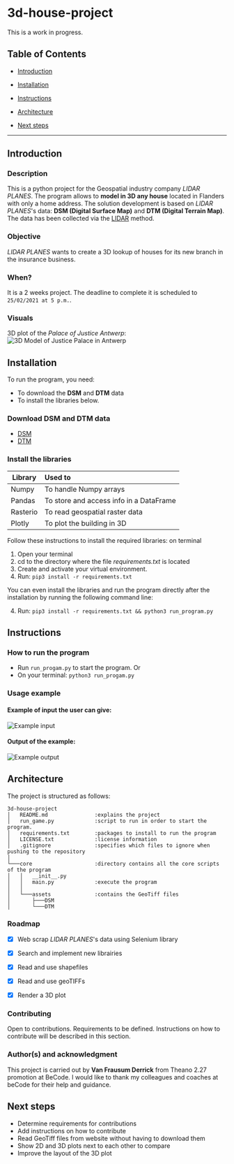# 3d-house-project
This is a work in progress.


## Table of Contents

- [Introduction](#introduction)

- [Installation](#installation)

- [Instructions](#instructions)

- [Architecture](#architecture)

- [Next steps](#next-steps)

---

## Introduction
### Description
This is a python project for the Geospatial industry company *LIDAR PLANES*. 
The program allows to **model in 3D any house** located in Flanders with only a home address.
The solution development is based on *LIDAR PLANES*'s data: **DSM (Digital Surface Map)** and **DTM (Digital Terrain Map)**.
The data has been collected via the [LIDAR](https://en.wikipedia.org/wiki/Lidar) method.

### Objective
*LIDAR PLANES* wants to create a 3D lookup of houses for its new branch in the insurance business.

### When?
It is a 2 weeks project.
The deadline to complete it is scheduled to `25/02/2021 at 5 p.m.`.

### Visuals
3D plot of the *Palace of Justice Antwerp*:
![3D Model of Justice Palace in Antwerp](core/assets/Palace_of_Justice_Antwerp.gif)


## Installation
To run the program, you need:
- To download the **DSM** and **DTM** data
- To install the libraries below.

### Download DSM and DTM data
- [DSM](http://www.geopunt.be/download?container=dhm-vlaanderen-ii-dsm-raster-1m&title=Digitaal%20Hoogtemodel%20Vlaanderen%20II,%20DSM,%20raster,%201m)
- [DTM](http://www.geopunt.be/download?container=dhm-vlaanderen-ii-dtm-raster-1m&title=Digitaal%20Hoogtemodel%20Vlaanderen%20II,%20DTM,%20raster,%201m)


### Install the libraries
| Library       | Used to                                        |
| ------------- | :----------------------------------------------|
| Numpy         | To handle Numpy arrays                         |
| Pandas        | To store and access info in a DataFrame        |
| Rasterio      | To read geospatial raster data                 |
| Plotly        | To plot the building in 3D                     |


Follow these instructions to install the required libraries: on terminal
1. Open your terminal
2. cd to the directory where the file *requirements.txt* is located
3. Create and activate your virtual environment.
4. Run: 
```pip3 install -r requirements.txt```

You can even install the libraries and run the program directly after the installation by running the following command line:

4. Run:
```pip3 install -r requirements.txt && python3 run_program.py```

## Instructions
### How to run the program
- Run `run_progam.py` to start the program.
Or
- On your terminal:
```python3 run_progam.py```

### Usage example
#### Example of input the user can give:
![Example input](core/assets/3d_plot_examples/Example_input.png)

#### Output of the example:
![Example output](core/assets/3d_plot_examples/Example_output.png)

## Architecture
The project is structured as follows:

```
3d-house-project
│   README.md               :explains the project
│   run_game.py             :script to run in order to start the program.
│   requirements.txt        :packages to install to run the program
│   LICENSE.txt             :license information
│   .gitignore              :specifies which files to ignore when pushing to the repository
│
└───core                    :directory contains all the core scripts of the program
│   │   __init__.py
│   │   main.py             :execute the program
│   │
│   └───assets              :contains the GeoTiff files
│       ├───DSM
│       └───DTM
```

### Roadmap
- [x] Web scrap *LIDAR PLANES*'s data using Selenium library
- [X] Search and implement new librairies
- [X] Read and use shapefiles
- [X] Read and use geoTIFFs
- [X] Render a 3D plot


### Contributing
Open to contributions.
Requirements to be defined.
Instructions on how to contribute will be described in this section.


### Author(s) and acknowledgment
This project is carried out by **Van Frausum Derrick** from Theano 2.27 promotion at BeCode.
I would like to thank my colleagues and coaches at beCode for their help and guidance.


## Next steps
- Determine requirements for contributions
- Add instructions on how to contribute
- Read GeoTiff files from website without having to download them
- Show 2D and 3D plots next to each other to compare
- Improve the layout of the 3D plot

